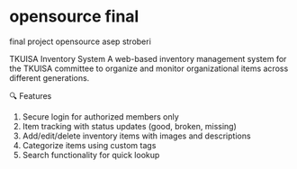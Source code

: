 # opensource final
final project opensource asep stroberi

TKUISA Inventory System
A web-based inventory management system for the TKUISA committee to organize and monitor organizational items across different generations.

🔍 Features
1. Secure login for authorized members only
2. Item tracking with status updates (good, broken, missing)
3. Add/edit/delete inventory items with images and descriptions
4. Categorize items using custom tags
5. Search functionality for quick lookup
